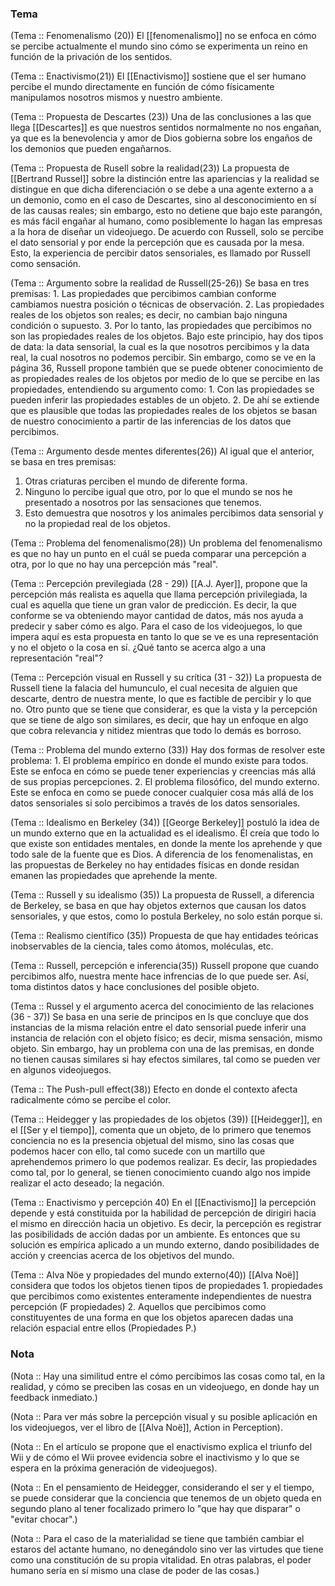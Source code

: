 ### Tema
(Tema :: Fenomenalismo (20))
	El [[fenomenalismo]] no se enfoca en cómo se percibe actualmente el mundo sino cómo se experimenta un reino en función de la privación de los sentidos.

(Tema :: Enactivismo(21))
	El [[Enactivismo]] sostiene que el ser humano percibe el mundo directamente en función de cómo físicamente manipulamos nosotros mismos y nuestro ambiente. 

(Tema :: Propuesta de Descartes (23))
	Una de las conclusiones a las que llega [[Descartes]] es que nuestros sentidos normalmente no nos engañan, ya que es la benevolencia y amor de Dios gobierna sobre los engaños de los demonios que pueden engañarnos. 

(Tema :: Propuesta de Rusell sobre la realidad(23))
	La propuesta de [[Bertrand Russel]] sobre la distinción entre las apariencias y la realidad se distingue en que dicha diferenciación o se debe a una agente externo a a un demonio, como en el caso de Descartes, sino al desconocimiento en sí de las causas reales; sin embargo, esto no detiene que bajo este parangón, es más fácil engañar al humano, como posiblemente lo hagan las empresas a la hora de diseñar un videojuego. 
	De acuerdo con Russell, solo se percibe el dato sensorial y por ende la percepción que es causada por la mesa. Esto, la experiencia de percibir datos sensoriales, es llamado por Russell como sensación. 

(Tema :: Argumento sobre la realidad de Russell(25-26))
	Se basa en tres premisas:
	1. Las propiedades que percibimos cambian conforme cambiamos nuestra posición o técnicas de observación. 
	2. Las propiedades reales de los objetos son reales; es decir, no cambian bajo ninguna condición o supuesto. 
	3. Por lo tanto, las propiedades que percibimos no son las propiedades reales de los objetos.
	Bajo este principio, hay dos tipos de data: la data sensorial, la cual es la que nosotros percibimos y la data real, la cual nosotros no podemos percibir. 
	Sin embargo, como se ve en la página 36, Russell propone también que se puede obtener conocimiento de as propiedades reales de los objetos por medio de lo que se percibe en las propiedades, entendiendo su argumento como: 
	1. Con las propiedades se pueden inferir las propiedades estables de un objeto. 
	2. De ahí se extiende que es plausible que todas las propiedades reales de los objetos se basan de nuestro conocimiento a partir de las inferencias de los datos que percibimos.	

(Tema :: Argumento desde mentes diferentes(26))
Al igual que el anterior, se basa en tres premisas:
1. Otras criaturas perciben el mundo de diferente forma. 
2. Ninguno lo percibe igual que otro, por lo que el mundo se nos he presentado a nosotros por las sensaciones que tenemos. 
3. Esto demuestra que nosotros y los animales percibimos data sensorial y no la propiedad real de los objetos. 

(Tema :: Problema del fenomenalismo(28))
	Un problema del fenomenalismo es que no hay un punto en el cuál se pueda comparar una percepción a otra, por lo que no hay una percepción más "real".

(Tema :: Percepción previlegiada (28 - 29))
	[[A.J. Ayer]], propone que la percepción más realista es aquella que llama percepción privilegiada, la cual es aquella que tiene un gran valor de predicción. Es decir, la que conforme se va obteniendo mayor cantidad de datos, más nos ayuda a predecir y saber cómo es algo.  Para el caso de los videojuegos, lo que impera aquí es esta propuesta en tanto lo que se ve es una representación y no el objeto o la cosa en sí. ¿Qué tanto se acerca algo a una representación "real"?

(Tema :: Percepción visual en Russell y su crítica (31 - 32))
	La propuesta de Russell tiene la falacia del humunculo, el cual necesita de alguien que descarte, dentro de nuestra mente, lo que es factible de percibir y lo que no. Otro punto que se tiene que considerar, es que la vista y la percepción que se tiene de algo son similares, es decir, que hay un enfoque en algo que cobra relevancia y nitidez mientras que todo lo demás es borroso. 

(Tema :: Problema del mundo externo (33))
	Hay dos formas de resolver este problema: 
	1. El problema empírico en donde el mundo existe para todos. Este se enfoca en cómo se puede tener experiencias y creencias más allá de sus propias percepciones. 
	2. El problema filosófico, del mundo externo. Este se enfoca en como se puede conocer cualquier cosa más allá de los datos sensoriales si solo percibimos a través de los datos sensoriales. 

(Tema :: Idealismo en Berkeley (34))
	[[George Berkeley]] postuló la idea de un mundo externo que en la actualidad es el idealismo. Él creía que todo lo que existe son entidades mentales, en donde la mente los aprehende y que todo sale de la fuente que es Dios. A diferencia de los fenomenalistas, en las propuestas de Berkeley no hay entidades físicas en donde residan emanen las propiedades que aprehende la mente. 

(Tema :: Russell y su idealismo (35))
	La propuesta de Russell, a diferencia de Berkeley, se basa en que hay objetos externos que causan los datos sensoriales, y que estos, como lo postula Berkeley, no solo están porque si.

(Tema :: Realismo científico (35))
	Propuesta de que hay entidades teóricas inobservables de la ciencia, tales como átomos, moléculas, etc. 

(Tema :: Russell, percepción e inferencia(35))
	Russell propone que cuando percibimos alfo, nuestra mente hace infrencias de lo que puede ser. Así, toma distintos datos y hace conclusiones del posible objeto. 

(Tema :: Russel y el argumento acerca del conocimiento de las relaciones (36 - 37))
	Se basa en una serie de principos en ls que concluye que dos instancias de la misma relación entre el dato sensorial puede inferir una instancia de relación con el objeto físico; es decir, misma sensación, mismo objeto. Sin embargo, hay un problema con una de las premisas, en donde no tienen causas similares si hay efectos similares, tal como se pueden ver en algunos videojuegos. 

(Tema :: The Push-pull effect(38))
	Efecto en donde el contexto afecta radicalmente cómo se percibe el color. 

(Tema :: Heidegger y las propiedades de los objetos (39))
	[[Heidegger]], en el [[Ser y el tiempo]], comenta que un objeto, de lo primero que tenemos conciencia no es la presencia objetual del mismo, sino las cosas que podemos hacer con ello, tal como sucede con un martillo que aprehendemos primero lo que podemos realizar. Es decir, las propiedades como tal, por lo general, se tienen conocimiento cuando algo nos impide realizar el acto deseado; la negación.

(Tema :: Enactivismo y percepción 40)
	En el [[Enactivismo]] la percepción depende y está constituida por la habilidad de percepción de dirigiri hacia el mismo en dirección hacia un objetivo. Es decir, la percepción es registrar las posibilidads de acción dadas por un ambiente. Es entonces que su  solución es empírica aplicado a un mundo externo, dando posibilidades de acción y creencias acerca de los objetivos del mundo.

(Tema :: Alva Nöe y propiedades del mundo externo(40))
	[[Alva Noë]] considera que todos los objetos tienen tipos de propiedades
	1. propiedades que percibimos como existentes enteramente independientes de nuestra percepción (F propiedades)
	2. Aquellos que percibimos como constituyentes de una forma en que los objetos aparecen dadas una relación espacial entre ellos (Propiedades P.)












### Nota
(Nota :: Hay una similitud entre el cómo percibimos las cosas como tal, en la realidad, y cómo se preciben las cosas en un videojuego, en donde hay un feedback inmediato.)

(Nota :: Para ver más sobre la percepción visual y su posible aplicación en los videojuegos, ver el libro de [[Alva Noë]], Action in Perception). 

(Nota :: En el artículo se propone que el enactivismo explica el triunfo del Wii y de cómo el Wii provee evidencia sobre el inactivismo y lo que se espera en la próxima generación de videojuegos).

(Nota :: En el pensamiento de Heidegger, considerando el ser y el tiempo, se puede considerar que la conciencia que tenemos de un objeto queda en segundo plano al tener focalizado primero lo "que hay que disparar" o "evitar chocar".)

(Nota :: Para el caso de la materialidad se tiene que también cambiar el estaros del actante humano, no denegándolo sino ver las virtudes que tiene como una constitución de su propia vitalidad. En otras palabras, el poder humano sería en sí mismo una clase de poder de las cosas.)
